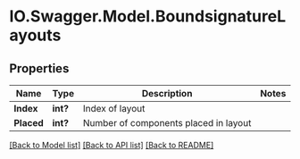 # IO.Swagger.Model.BoundsignatureLayouts
## Properties

Name | Type | Description | Notes
------------ | ------------- | ------------- | -------------
**Index** | **int?** | Index of layout | 
**Placed** | **int?** | Number of components placed in layout | 

[[Back to Model list]](../README.md#documentation-for-models) [[Back to API list]](../README.md#documentation-for-api-endpoints) [[Back to README]](../README.md)

